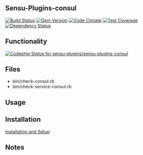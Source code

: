 ## Sensu-Plugins-consul

[![Build Status](https://travis-ci.org/sensu-plugins/sensu-plugins-consul.svg?branch=master)](https://travis-ci.org/sensu-plugins/sensu-plugins-consul)
[![Gem Version](https://badge.fury.io/rb/sensu-plugins-consul.svg)](http://badge.fury.io/rb/sensu-plugins-consul)
[![Code Climate](https://codeclimate.com/github/sensu-plugins/sensu-plugins-consul/badges/gpa.svg)](https://codeclimate.com/github/sensu-plugins/sensu-plugins-consul)
[![Test Coverage](https://codeclimate.com/github/sensu-plugins/sensu-plugins-consul/badges/coverage.svg)](https://codeclimate.com/github/sensu-plugins/sensu-plugins-consul)
[![Dependency Status](https://gemnasium.com/sensu-plugins/sensu-plugins-consul.svg)](https://gemnasium.com/sensu-plugins/sensu-plugins-consul)
## Functionality
[![Codeship Status for sensu-plugins/sensu-plugins-consul](https://codeship.com/projects/c01130b0-cddd-0132-9d10-36838894891f/status?branch=master)](https://codeship.com/projects/76354)

## Files
 * bin/check-consul.rb
 * bin/check-service-consul.rb

## Usage

## Installation

[Installation and Setup](https://github.com/sensu-plugins/documentation/blob/master/user_docs/installation_instructions.md)

## Notes
